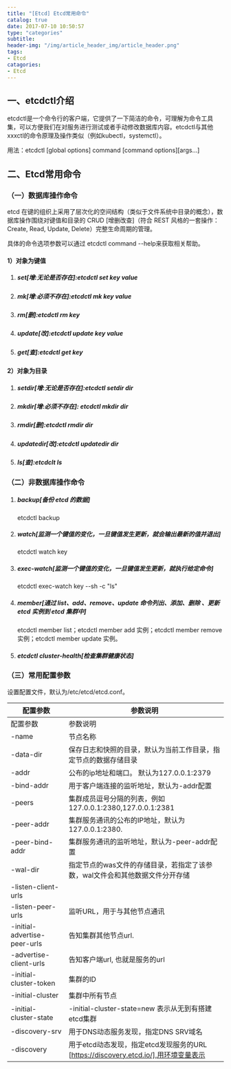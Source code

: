 ```yaml
---
title: "[Etcd] Etcd常用命令"
catalog: true
date: 2017-07-10 10:50:57
type: "categories"
subtitle:
header-img: "/img/article_header_img/article_header.png"
tags:
- Etcd
catagories:
- Etcd
---
```


## 一、etcdctl介绍

etcdctl是一个命令行的客户端，它提供了一下简洁的命令，可理解为命令工具集，可以方便我们在对服务进行测试或者手动修改数据库内容。etcdctl与其他xxxctl的命令原理及操作类似（例如kubectl，systemctl）。

用法：etcdctl [global options] command [command options][args...]

## 二、Etcd常用命令

### （一）数据库操作命令

etcd 在键的组织上采用了层次化的空间结构（类似于文件系统中目录的概念），数据库操作围绕对键值和目录的 CRUD [增删改查]（符合 REST 风格的一套操作：Create, Read, Update, Delete）完整生命周期的管理。

具体的命令选项参数可以通过 etcdctl command --help来获取相关帮助。

#### 1）对象为键值

1. ##### set[增:无论是否存在]:etcdctl set key value

2. ##### mk[增:必须不存在]:etcdctl mk key value

3. ##### rm[删]:etcdctl rm key

4. ##### update[改]:etcdctl update key value

5. ##### get[查]:etcdctl get key

#### 2）对象为目录

1. ##### setdir[增:无论是否存在]:etcdctl setdir dir

2. ##### mkdir[增:必须不存在]: etcdctl mkdir dir

3. ##### rmdir[删]:etcdctl rmdir dir

4. ##### updatedir[改]:etcdctl updatedir dir

5. ##### ls[查]:etcdclt ls

### （二）非数据库操作命令

1. ##### backup[备份 etcd 的数据]

   etcdctl backup

2. ##### watch[监测一个键值的变化，一旦键值发生更新，就会输出最新的值并退出]

   etcdctl watch key

3. ##### exec-watch[监测一个键值的变化，一旦键值发生更新，就执行给定命令]

   etcdctl exec-watch key --sh -c "ls"

4. ##### member[通过 list、add、remove、update 命令列出、添加、删除 、更新etcd 实例到 etcd 集群中]

   etcdctl member list；etcdctl member add 实例；etcdctl member remove 实例；etcdctl member update 实例。

5. ##### etcdctl cluster-health[检查集群健康状态]

### （三）常用配置参数

设置配置文件，默认为/etc/etcd/etcd.conf。

| 配置参数                         | 参数说明                                     |
| ---------------------------- | ---------------------------------------- |
| 配置参数                         | 参数说明                                     |
| -name                        | 节点名称                                     |
| -data-dir                    | 保存日志和快照的目录，默认为当前工作目录，指定节点的数据存储目录         |
| -addr                        | 公布的ip地址和端口。 默认为127.0.0.1:2379            |
| -bind-addr                   | 用于客户端连接的监听地址，默认为-addr配置                  |
| -peers                       | 集群成员逗号分隔的列表，例如 127.0.0.1:2380,127.0.0.1:2381 |
| -peer-addr                   | 集群服务通讯的公布的IP地址，默认为 127.0.0.1:2380.       |
| -peer-bind-addr              | 集群服务通讯的监听地址，默认为-peer-addr配置              |
| -wal-dir                     | 指定节点的was文件的存储目录，若指定了该参数，wal文件会和其他数据文件分开存储 |
| -listen-client-urls          |                                          |
| -listen-peer-urls            | 监听URL，用于与其他节点通讯                          |
| -initial-advertise-peer-urls | 告知集群其他节点url.                             |
| -advertise-client-urls       | 告知客户端url, 也就是服务的url                      |
| -initial-cluster-token       | 集群的ID                                    |
| -initial-cluster             | 集群中所有节点                                  |
| -initial-cluster-state       | -initial-cluster-state=new 表示从无到有搭建etcd集群 |
| -discovery-srv               | 用于DNS动态服务发现，指定DNS SRV域名                  |
| -discovery                   | 用于etcd动态发现，指定etcd发现服务的URL [https://discovery.etcd.io/],用环境变量表示 |

 